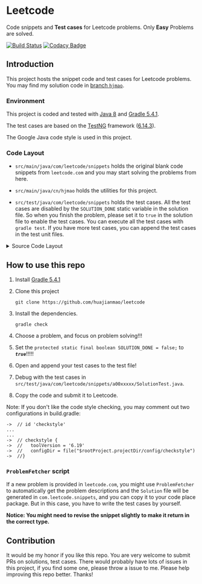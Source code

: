 # Leetcode
Code snippets and **Test cases** for Leetcode problems.
Only **Easy** Problems are solved.

[![Build Status](https://travis-ci.org/huajianmao/leetcode.svg?branch=master)](https://travis-ci.org/huajianmao/leetcode)
[![Codacy Badge](https://api.codacy.com/project/badge/Grade/095e4b25c3164e558dd15614dfec5f4f)](https://www.codacy.com/app/huajianmao/leetcode?utm_source=github.com&amp;utm_medium=referral&amp;utm_content=huajianmao/leetcode&amp;utm_campaign=Badge_Grade)

## Introduction
This project hosts the snippet code and test cases for Leetcode problems.
You may find my solution code in [branch `hjmao`](https://github.com/huajianmao/leetcode/tree/hjmao).

### Environment
This project is coded and tested with [Java 8](https://docs.oracle.com/javase/8/docs/api/) and [Gradle 5.4.1](https://docs.gradle.org/5.4.1/userguide/userguide.html).

The test cases are based on the [TestNG](https://testng.org/doc/) framework ([6.14.3](https://www.javadoc.io/doc/org.testng/testng/6.14.3)).

The Google Java code style is used in this project.

### Code Layout

 - `src/main/java/com/leetcode/snippets` holds the original blank code snippets from `leetcode.com` and you may start solving the problems from here.

 - `src/main/java/cn/hjmao` holds the utilities for this project.

 - `src/test/java/com/leetcode/snippets` holds the test cases.
  All the test cases are disabled by the `SOLUTION_DONE` static variable in the solution file.
  So when you finish the problem, please set it to `true` in the solution file to enable the test cases.
  You can execute all the test cases with `gradle test`.
  If you have more test cases, you can append the test cases in the test unit files.

<details><summary>Source Code Layout</summary>
<p>

``` shell
src
├── main
│   └── java
│       ├── cn
│       │   └── hjmao
│       │       ├── ProblemFetcher.java
│       │       └── utils
│       │           ├── AssertUtils.java
│       │           ├── list
│       │           │   ├── ListNode.java
│       │           │   └── ListNodeUtils.java
│       │           └── tree
│       │               ├── TreeNode.java
│       │               └── TreeNodeUtils.java
│       └── com
│           └── leetcode
│               └── snippets
│                   ├── a001twosum
│                   │   └── Solution.java
│                   ├── a002addtwonumbers
│                   │   └── Solution.java
│                   ├── ...
│                   │   └── Solution.java
│                   └── ...
│                       └── Solution.java
└── test
    ├── java
    │   ├── cn
    │   │   └── hjmao
    │   │       ├── ProblemFetcherTest.java
    │   │       └── utils
    │   │           ├── AssertUtilsTest.java
    │   │           ├── list
    │   │           │   └── ListNodeUtilsTest.java
    │   │           ├── quadtree
    │   │           │   └── NodeTest.java
    │   │           └── tree
    │   │               └── TreeNodeUtilsTest.java
    │   └── com
    │       └── leetcode
    │           └── snippets
    │               ├── a001twosum
    │               ├── ...
    │               │   └── SolutionTest.java
    │               └── a999availablecapturesforrook
    │                   └── SolutionTest.java
    └── resources
        └── log4j2.properties
```

</p>
</details>

## How to use this repo
 1. Install [Gradle 5.4.1](https://downloads.gradle.org/distributions/gradle-5.4.1-bin.zip)

 2. Clone this project
    ``` shell
    git clone https://github.com/huajianmao/leetcode
    ```
    
 3. Install the dependencies.
    ``` shell
    gradle check
    ```

 4. Choose a problem, and focus on problem solving!!!
 
 5. Set the `protected static final boolean SOLUTION_DONE = false;` to ***`true`***!!!!!

 6. Open and append your test cases to the test file!
 
 7. Debug with the test cases in `src/test/java/com/leetcode/snippets/a00xxxxx/SolutionTest.java`.
 
 8. Copy the code and submit it to Leetcode.

Note: If you don't like the code style checking, you may comment out two configurations in build.gradle:
```
->  // id 'checkstyle'
...
...
->  // checkstyle {
->  //   toolVersion = '6.19'
->  //   configDir = file("$rootProject.projectDir/config/checkstyle")
->  //}
```

### `ProblemFetcher` script
If a new problem is provided in `leetcode.com`, you might use `ProblemFetcher` to automatically get the problem descriptions and the `Solution` file will be generated in `com.leetcode.snippets`,
and you can copy it to your code place package.
But in this case, you have to write the test cases by yourself.

**Notice: You might need to revise the snippet slightly to make it return in the correct type.**

## Contribution
It would be my honor if you like this repo.
You are very welcome to submit PRs on solutions, test cases.
There would probably have lots of issues in this project, if you find some one, please throw a issue to me.
Please help improving this repo better. Thanks!

